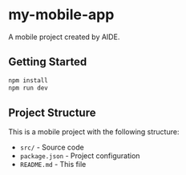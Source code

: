 # my-mobile-app

A mobile project created by AIDE.

## Getting Started

```bash
npm install
npm run dev
```

## Project Structure

This is a mobile project with the following structure:

- `src/` - Source code
- `package.json` - Project configuration
- `README.md` - This file
